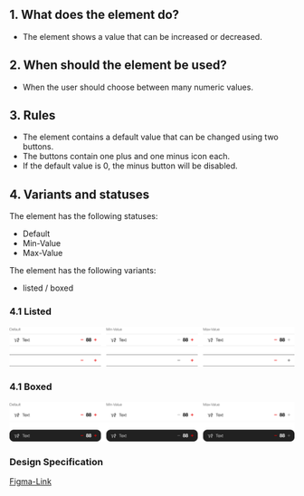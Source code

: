 ## 1. What does the element do?
*   The element shows a value that can be increased or decreased.

## 2. When should the element be used?
*   When the user should choose between many numeric values.

## 3. Rules
*   The element contains a default value that can be changed using two buttons.
*   The buttons contain one plus and one minus icon each.
*   If the default value is 0, the minus button will be disabled.

## 4. Variants and statuses
The element has the following statuses: 
*   Default
*   Min-Value
*   Max-Value

The element has the following variants:
*   listed / boxed

<label class="switch" style="display:none"><input type="checkbox"><span class="slider round"></span></label>

### 4.1 Listed
![Darstellung des Coutners](https://raw.githubusercontent.com/sbb-design-systems/design-system-mobile-documentation/doku-update/documentation/up-dn-counter/images/up-dn-counter-listed-light.png 'class: image light')
![Darstellung des Coutners](https://raw.githubusercontent.com/sbb-design-systems/design-system-mobile-documentation/doku-update/documentation/up-dn-counter/images/up-dn-counter-listed-dark.png 'class: image dark hide')

### 4.1 Boxed
![Darstellung des Coutners](https://raw.githubusercontent.com/sbb-design-systems/design-system-mobile-documentation/doku-update/documentation/up-dn-counter/images/up-dn-counter-boxed-light.png 'class: image light')
![Darstellung des Coutners](https://raw.githubusercontent.com/sbb-design-systems/design-system-mobile-documentation/doku-update/documentation/up-dn-counter/images/up-dn-counter-boxed-dark.png 'class: image dark hide')

### Design Specification
[Figma-Link](https://www.figma.com/file/WOtLIam1xwrqcgnAITsEhV/Design-System-Mobile?node-id=372%3A11403)